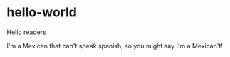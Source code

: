# hello-world

Hello readers

I'm a Mexican that can't speak spanish, so you might say I'm a Mexican't!
